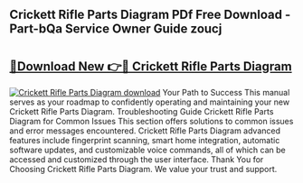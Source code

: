 ## Crickett Rifle Parts Diagram PDf Free Download - Part-bQa Service Owner Guide zoucj

# <h2><a href="http://dfkp6lg.blite.top/?on=Crickett+Rifle+Parts+Diagram">🔗Download New 👉🔴 Crickett Rifle Parts Diagram</a></h2>

[![Crickett Rifle Parts Diagram download](https://i.imgur.com/lujVjoI.png)](http://dfkp6lg.blite.top/?on=Crickett+Rifle+Parts+Diagram)
Your Path to Success This manual serves as your roadmap to confidently operating and maintaining your new Crickett Rifle Parts Diagram. Troubleshooting Guide Crickett Rifle Parts Diagram for Common Issues This section offers solutions to common issues and error messages encountered. Crickett Rifle Parts Diagram advanced features include fingerprint scanning, smart home integration, automatic software updates, and customizable voice commands, all of which can be accessed and customized through the user interface. Thank You for Choosing Crickett Rifle Parts Diagram. We value your trust and support.
